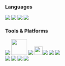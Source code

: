 <div align="left">

### Languages
<img src="https://img.shields.io/badge/C++17-%2300599C.svg?style=for-the-badge&logo=c%2B%2B&logoColor=white"/>
<img src="https://img.shields.io/badge/C++20-%2300599C.svg?style=for-the-badge&logo=c%2B%2B&logoColor=white"/>
<img src="https://img.shields.io/badge/C-%23A8B9CC.svg?style=for-the-badge&logo=c&logoColor=white"/>
<img src="https://img.shields.io/badge/c%23-%23512BD4.svg?style=for-the-badge&logo=csharp&logoColor=white"/>

### Tools & Platforms
<img src="https://img.shields.io/badge/Git-F05032?style=for-the-badge&logo=Git&logoColor=white"/>
<img src="https://techcrunch.com/wp-content/uploads/2015/03/visual-studio-logo.png?resize=1097,617" width="51"/>
<img src="https://img.shields.io/badge/Vercel-%23000000.svg?style=for-the-badge&logo=vercel&logoColor=white"/>
<img src="https://static.wikia.nocookie.net/logopedia/images/2/2c/Directxxiiultimate.png/revision/latest/scale-to-width-down/48?cb=20200728180301" width="27"/><img src="https://img.shields.io/badge/DirectX-000000?style=for-the-badge&logoColor=black"/>
<img src="https://img.shields.io/badge/cuda-ffffff.svg?style=for-the-badge&logo=nVIDIA&logoColor=green"/>
<img src="https://img.shields.io/badge/unity-%23000000.svg?style=for-the-badge&logo=unity&logoColor=white"/>
<br>
<img src="https://img.shields.io/badge/Unreal%20Engine-%23313131.svg?style=for-the-badge&logo=unrealengine&logoColor=white"/>
<img src="https://img.shields.io/badge/Godot-%23FFFFFF.svg?style=for-the-badge&logo=godot-engine"/>
<img src="https://img.shields.io/badge/steam-%23000000.svg?style=for-the-badge&logo=steam&logoColor=white"/>
<img src="https://img.shields.io/badge/wireshark-%23549bff.svg?style=for-the-badge&logo=wireshark&logoColor=white"/>

</div>
